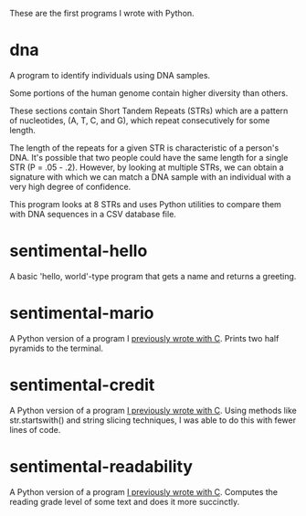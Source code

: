 These are the first programs I wrote with Python. 
# dna
A program to identify individuals using DNA samples.

Some portions of the human genome contain higher diversity than others.

These sections contain Short Tandem Repeats (STRs) which are a pattern
of nucleotides, (A, T, C, and G), which repeat consecutively for some length.

The length of the repeats for a given STR is characteristic of a person's DNA.
It's possible that two people could have the same length for a single STR (P = .05 - .2). However, by
looking at multiple STRs, we can obtain a signature with which we can match a
DNA sample with an individual with a very high degree of confidence.

This program looks at 8 STRs and uses Python utilities to compare them with DNA sequences in a CSV database file.

# sentimental-hello
A basic 'hello, world'-type program that gets a name and returns a greeting.
# sentimental-mario
A Python version of a program I [previously wrote with C](https://github.com/akcode2/cs50/tree/master/1%20-%20C#marioc). Prints two half pyramids to the terminal.
# sentimental-credit
A Python version of a program [I previously wrote with C](https://github.com/akcode2/cs50/tree/master/1%20-%20C#creditc). Using methods like str.startswith() and string slicing techniques, I was able to do this with fewer lines of code.
# sentimental-readability
A Python version of a program [I previously wrote with C](https://github.com/akcode2/cs50/blob/master/2%20-%20Arrays/README.md#readability). Computes the reading grade level of some text and does it more succinctly.
